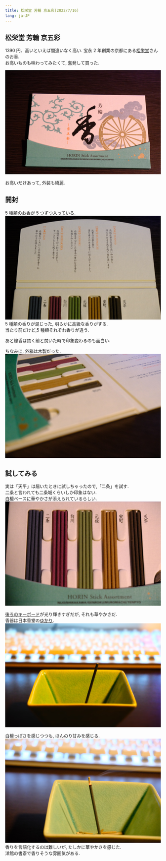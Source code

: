 ```yaml
---
title: 松栄堂 芳輪 京五彩(2022/7/16)
lang: ja-JP
---
```


## 松栄堂 芳輪 京五彩

1390 円、高いといえば間違いなく高い.
宝永 2 年創業の京都にある[松栄堂](https://www.shoyeido.co.jp)さんのお香.  
お高いものも味わってみたくて, 奮発して買った.

![mitame](/img/articles/kyogosai/DSCF3041.jpg)

お高いだけあって, 外装も綺麗.

## 開封

5 種類のお香が 5 つずつ入っている.
![nakami](/img/articles/kyogosai/DSCF3042.jpg)
5 種類の香りが混じった, 明らかに高級な香りがする.  
当たり前だけど,5 種類それぞれ香りが違う.

あと線香は焚く前と焚いた時で印象変わるのも面白い.

ちなみに, 外箱は木製だった.
![yokokara](/img/articles/kyogosai/DSCF3043.jpg)

## 試してみる

実は「天平」は届いたときに試しちゃったので,「二条」を試す.  
二条と言われても二条城くらいしか印象はない.  
白檀ベースに華やかさが添えられているらしい.  
![erabi](/img/articles/kyogosai/DSCF3044.jpg)

[後ろのキーボード](https://www2.razer.com/jp-jp/gaming-keyboards-keypads/razer-blackwidow-lite)が光り輝きすぎだが, それも華やかさだ.  
香器は日本香堂の[ゆかり](https://www.nipponkodo.co.jp/shop/products/detail/36957).
![kouki](/img/articles/kyogosai/DSCF3046.jpg)

白檀っぽさを感じつつも, ほんのり甘みを感じる.  
![nensyou](/img/articles/kyogosai/DSCF3051.jpg)
香りを言語化するのは難しいが, たしかに華やかさを感じた.  
洋館の書斎で香りそうな雰囲気がある.
